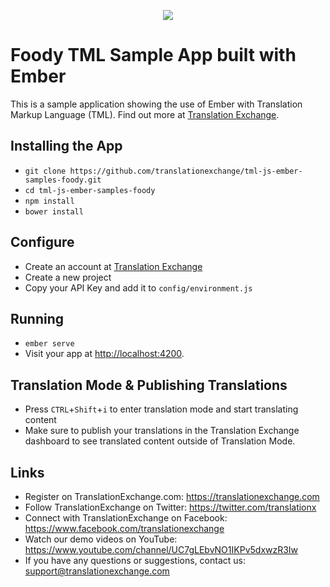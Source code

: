 <p align="center">
  <img src="https://avatars0.githubusercontent.com/u/1316274?v=3&s=200">
</p>

# Foody TML Sample App built with Ember

This is a sample application showing the use of Ember with Translation Markup Language (TML).
Find out more at [Translation Exchange](https://translationexchange.com).

## Installing the App

* `git clone https://github.com/translationexchange/tml-js-ember-samples-foody.git`
* `cd tml-js-ember-samples-foody`
* `npm install`
* `bower install`

## Configure

* Create an account at [Translation Exchange](https://translationexchange.com)
* Create a new project
* Copy your API Key and add it to `config/environment.js`

## Running

* `ember serve`
* Visit your app at [http://localhost:4200](http://localhost:4200).

## Translation Mode & Publishing Translations

* Press `CTRL`+`Shift`+`i` to enter translation mode and start translating content
* Make sure to publish your translations in the Translation Exchange dashboard to see translated content outside of Translation Mode.

## Links

* Register on TranslationExchange.com: https://translationexchange.com
* Follow TranslationExchange on Twitter: https://twitter.com/translationx
* Connect with TranslationExchange on Facebook: https://www.facebook.com/translationexchange
* Watch our demo videos on YouTube: https://www.youtube.com/channel/UC7gLEbvNO1IKPv5dxwzR3Iw
* If you have any questions or suggestions, contact us: support@translationexchange.com

